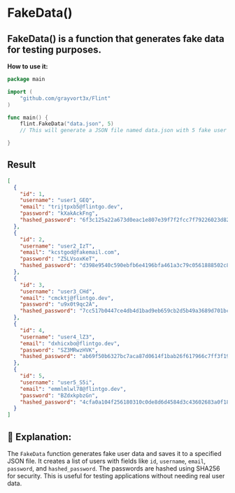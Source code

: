 # FakeData() 

## FakeData() is a function that generates fake data for testing purposes.

**How to use it:**
```go
package main

import (
    "github.com/grayvort3x/Flint"
)

func main() {
    flint.FakeData("data.json", 5)
    // This will generate a JSON file named data.json with 5 fake user records.

}
```
## Result
```json
[
  {
    "id": 1,
    "username": "user1_GEQ",
    "email": "trijtpxb5@flintgo.dev",
    "password": "kXakAckFng",
    "hashed_password": "6f3c125a22a673d0eac1e807e39f7f2fcc7f79226023d823af94283604d006ac"
  },
  {
    "id": 2,
    "username": "user2_IzT",
    "email": "kcstgod@fakemail.com",
    "password": "Z5LVsoxKeT",
    "hashed_password": "d398e9540c590ebfb6e4196bfa461a3c79c0561888502c832e5bac3363bb58d6"
  },
  {
    "id": 3,
    "username": "user3_CHd",
    "email": "cmcktj@flintgo.dev",
    "password": "u9x0t9qc2A",
    "hashed_password": "7cc517b0447ce4db4d1bad9eb659cb2d5b49a3689d701bc733e63dfc97f7c5e5"
  },
  {
    "id": 4,
    "username": "user4_lZ3",
    "email": "dxhicxbo@flintgo.dev",
    "password": "SZ3MRwzHVK",
    "hashed_password": "ab69f50b6327bc7aca87d0614f1bab26f617966c7ff3f195b73d446de3ae558f"
  },
  {
    "id": 5,
    "username": "user5_S5i",
    "email": "emmlmlwl78@flintgo.dev",
    "password": "BZdxkpbzGn",
    "hashed_password": "4cfa0a104f256180310c0de8d6d4584d3c43602683a0f18b58d2583060f1f355"
  }
]

```
## 🧠 Explanation:
The `FakeData` function generates fake user data and saves it to a specified JSON file. It creates a list of users with fields like `id`, `username`, `email`, `password`, and `hashed_password`. The passwords are hashed using SHA256 for security. This is useful for testing applications without needing real user data.
